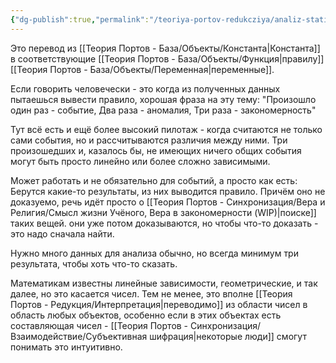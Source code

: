 ```yaml
---
{"dg-publish":true,"permalink":"/teoriya-portov-redukcziya/analiz-statistiki/"}
---
```


Это перевод из [[Теория Портов - База/Объекты/Константа\|Константа]] в соответствующие [[Теория Портов - База/Объекты/Функция\|правилу]] [[Теория Портов - База/Объекты/Переменная\|переменные]].

Если говорить человечески - это когда из полученных данных пытаешься вывести правило, хорошая фраза на эту тему:
"Произошло один раз - событие,
Два раза - аномалия,
Три раза - закономерность"

Тут всё есть и ещё более высокий пилотаж - когда считаются не только сами события, но и рассчитываются различия между ними.
Три произошедших и, казалось бы, не имеющих ничего общих события могут быть просто линейно или более сложно зависимыми.

Может работать и не обязательно для событий, а просто как есть:
Берутся какие-то результаты, из них выводится правило. Причём оно не доказуемо, речь идёт просто о [[Теория Портов - Синхронизация/Вера и Религия/Смысл жизни Учёного, Вера в закономерности (WIP)\|поиске]] таких вещей.
они уже потом доказываются, но чтобы что-то доказать - это надо сначала найти.

Нужно много данных для анализа обычно, но всегда минимум три результата, чтобы хоть что-то сказать.

Математикам известны линейные зависимости, геометрические, и так далее, но это касается чисел.
Тем не менее, это вполне [[Теория Портов - Редукция/Интерпретация\|переводимо]] из области чисел в область любых объектов, особенно если в этих объектах есть составляющая чисел - [[Теория Портов - Синхронизация/Взаимодействие/Субъективная шифрация\|некоторые люди]] смогут понимать это интуитивно.